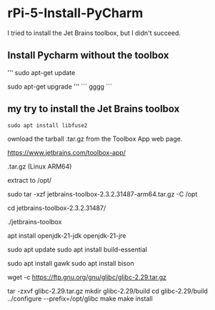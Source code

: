 # rPi-5-Install-PyCharm

I tried to install the Jet Brains toolbox, but I didn't succeed.

## Install Pycharm without the toolbox

'''
sudo apt-get update

sudo apt-get upgrade
'''
´´´
gggg
´´´











## my try to install the Jet Brains toolbox

`sudo apt install libfuse2`


ownload the tarball .tar.gz from the Toolbox App web page.

https://www.jetbrains.com/toolbox-app/

.tar.gz (Linux ARM64)

extract to /opt/

sudo tar -xzf jetbrains-toolbox-2.3.2.31487-arm64.tar.gz -C /opt


cd jetbrains-toolbox-2.3.2.31487/

./jetbrains-toolbox

apt install openjdk-21-jdk openjdk-21-jre

sudo apt update
sudo apt install build-essential

sudo apt install gawk
sudo apt install bison



wget -c https://ftp.gnu.org/gnu/glibc/glibc-2.29.tar.gz

tar -zxvf glibc-2.29.tar.gz
mkdir glibc-2.29/build
cd glibc-2.29/build
../configure --prefix=/opt/glibc
make 
make install
